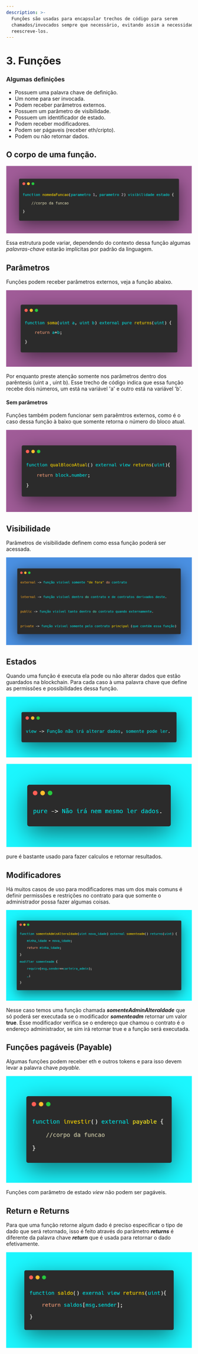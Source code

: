 ```yaml
---
description: >-
  Funções são usadas para encapsular trechos de código para serem
  chamados/invocados sempre que necessário, evitando assim a necessidade de
  reescreve-los.
---
```


# 3. Funções

### Algumas definições

* Possuem uma palavra chave de definição.
* Um nome para ser invocada.
* Podem receber parâmetros externos.
* Possuem um parâmetro de visibilidade.
* Possuem um identificador de estado.
* Podem receber modificadores.
* Podem ser págaveis (receber eth/cripto).
* Podem ou não retornar dados.

## O corpo de uma função.

![](<../assets/image(67).png>)

Essa estrutura pode variar, dependendo do contexto dessa função algumas _palavras-chave_ estarão implícitas por padrão da linguagem.

## Parâmetros

Funções podem receber parâmetros externos, veja a função abaixo.

![](<../assets/image(33).png>)

Por enquanto preste atenção somente nos parâmetros dentro dos parêntesis (uint a , uint b). Esse trecho de código indica que essa função recebe dois números, um está na variável 'a' e outro está na variável 'b'.&#x20;

#### Sem parâmetros

Funções também podem funcionar sem paraêmtros externos, como é o caso dessa função à baixo que somente retorna o número do bloco atual.

![](<../assets/image(82).png>)



## Visibilidade

Parâmetros de visibilidade definem como essa função poderá ser acessada.&#x20;

![](<../assets/image(116).png>)



## Estados

Quando uma função é executa ela pode ou não alterar dados que estão guardados na blockchain. Para cada caso à uma palavra chave que define as permissões e possibilidades dessa função.

![](<../assets/image(71).png>)

![](<../assets/image(80).png>)

pure é bastante usado para fazer calculos e retornar resultados.

## Modificadores

Há muitos casos de uso para modificadores mas um dos mais comuns é definir permissões e restrições no contrato para que somente o administrador possa fazer algumas coisas.

![](<../assets/image(115).png>)

Nesse caso temos uma função chamada _**somenteAdminAlteraIdade**_ que só poderá ser executada se o modificador _**somenteadm**_ retornar um valor **true**. Esse modificador verifica se o endereço que chamou o contrato é o endereço administrador, se sim irá retornar true e a função será executada.&#x20;

## Funções pagáveis (Payable)

Algumas funções podem receber eth e outros tokens e para isso devem levar a palavra chave _payable._

![](<../assets/image(44).png>)

Funções com parâmetro de estado _view_ não podem ser pagáveis.

## Return e Returns

Para que uma função retorne algum dado é preciso especificar o tipo de dado que será retornado, isso é feito através do parâmetro _**returns**_ é diferente da palavra chave _**return**_ que é usada para retornar o dado efetivamente.

![](<../assets/image(22).png>)
